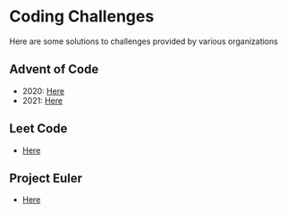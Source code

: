 # Coding Challenges

Here are some solutions to challenges provided by various organizations

## Advent of Code
- 2020: [Here](advent_of_code_2020)
- 2021: [Here](advent_of_code_2021)

## Leet Code
- [Here](leetcode)

## Project Euler
- [Here](project_euler)
